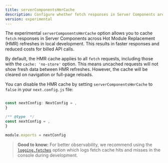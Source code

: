 ```yaml
---
title: serverComponentsHmrCache
description: Configure whether fetch responses in Server Components are cached across HMR refresh requests.
version: experimental
---
```


The experimental `serverComponentsHmrCache` option allows you to cache `fetch` responses in Server Components across Hot Module Replacement (HMR) refreshes in local development. This results in faster responses and reduced costs for billed API calls.

By default, the HMR cache applies to all `fetch` requests, including those with the `cache: 'no-store'` option. This means uncached requests will not show fresh data between HMR refreshes. However, the cache will be cleared on navigation or full-page reloads.

You can disable the HMR cache by setting `serverComponentsHmrCache` to `false` in your `next.config.js` file:

```ts filename="next.config.ts" switcher

const nextConfig: NextConfig = ,
}

```

```js filename="next.config.js" switcher
/** @type  */
const nextConfig = ,
}

module.exports = nextConfig
```

> **Good to know:** For better observability, we recommend using the [`logging.fetches`](/docs/app/api-reference/config/next-config-js/logging) option which logs fetch cache hits and misses in the console during development.
